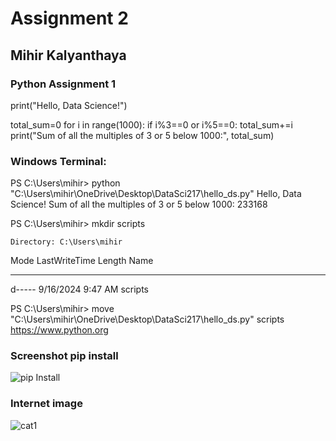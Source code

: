# Assignment 2 
## Mihir Kalyanthaya
### Python Assignment 1
print("Hello, Data Science!")

total_sum=0
for i in range(1000):
    if i%3==0 or i%5==0:
        total_sum+=i
print("Sum of all the multiples of 3 or 5 below 1000:", total_sum)

### Windows Terminal: 
PS C:\Users\mihir> python "C:\Users\mihir\OneDrive\Desktop\DataSci217\hello_ds.py"
Hello, Data Science!
Sum of all the multiples of 3 or 5 below 1000: 233168

PS C:\Users\mihir> mkdir scripts


    Directory: C:\Users\mihir


Mode                 LastWriteTime         Length Name
----                 -------------         ------ ----
d-----         9/16/2024   9:47 AM                scripts

PS C:\Users\mihir> move "C:\Users\mihir\OneDrive\Desktop\DataSci217\hello_ds.py" scripts\
https://www.python.org 

### Screenshot pip install
![pip Install](https://github.com/user-attachments/assets/214052eb-495a-444a-8fc4-ccbfed12119f)

### Internet image
![cat1](https://github.com/user-attachments/assets/d10441e6-4c12-456c-aeb3-9fbea53fe22f)


